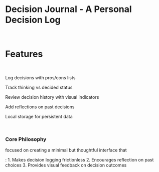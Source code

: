 # Decision Journal - A Personal Decision Log
<br/>
<h1>Features</h1>
<br/>

<p>Log decisions with pros/cons lists</p>
<p>Track thinking vs decided status</p>
<p>Review decision history with visual indicators</p>
<p>Add reflections on past decisions</p>
<p>Local storage for persistent data</p>
<br/>
<h3>Core Philosophy</h3>

<p>focused on creating a minimal but thoughtful interface that</p>:
1. Makes decision logging frictionless
2. Encourages reflection on past choices
3. Provides visual feedback on decision outcomes


